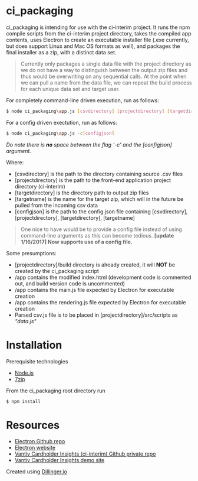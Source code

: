 # ci_packaging

ci_packaging is intending for use with the ci-interim project. It runs the npm compile scripts from the ci-interim project directory, takes the compiled app contents, uses Electron to create an executable installer file (.exe currently, but does support Linux and Mac OS formats as well), and packages the final installer as a zip, with a distinct data set.

> Currently only packages a single data file with the project 
> directory as we do not have a way to distinguish between the output
> zip files and thus would be overwriting on any sequential calls. At 
> the point when we can pull a name from the data file, we can 
> repeat the build process for each unique data set and target user.

For completely command-line driven execution, run as follows:
```sh
$ node ci_packaging\app.js [csvdirectory] [projectdirectory] [targetdirectory] [targetname]
```

For a config driven exectution, run as follows:
```sh
$ node ci_packaging\app.js -c[configjson] 
```
_Do note there is **no** space between the flag '-c' and the [configjson] argument._

Where:
* [csvdirectory] is the path to the directory containing source .csv files
* [projectdirectory] is the path to the front-end application project directory (ci-interim)
* [targetdirectory] is the directory path to output zip files
* [targetname] is the name for the target zip, which will in the future be pulled from the incoming csv data
* [configjson] is the path to the config.json file containing [csvdirectory], [projectdirectory], [targetdirectory], [targetname]

> One nice to have would be to provide a config file instead of using 
> command-line arguments as this can become tedious. **[update 1/16/2017] Now supports use of a config file.**

Some presumptions:
* [projectdirectory]/build directory is already created, it will **NOT** be created by the ci_packaging script
* /app contains the modified index.html (development code is commented out, and build version code is uncommented)
* /app contains the main.js file expected by Electron for executable creation
* /app contains the rendering.js file expected by Electron for executable creation
* Parsed csv.js file is to be placed in [projectdirectory]/src/scripts as _"data.js"_

# Installation

Prerequisite technologies
* [Node.js](https://nodejs.org/en/download/current/)
* [7zip](http://www.7-zip.org/download.html)

From the ci_packaging root directory run
```sh
$ npm install
```

# Resources
* [Electron Github repo](https://github.com/electron/electron)
* [Electron website](http://electron.atom.io/)
* [Vantiv Cardholder Insights (ci-interim) Github private repo](https://github.com/unisaurus-rex/ci-interim)
* [Vantiv Cardholder Insights demo site](https://unisaurus-rex.github.io/ci-interim/demo/)

Created using [Dillinger.io](http://dillinger.io/)
